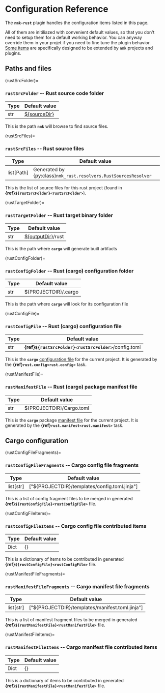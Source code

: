 # Configuration Reference

The **`nmk-rust`** plugin handles the configuration items listed in this page.

All of them are initiliazed with convenient default values, so that you don't need to setup them for a default working behavior. You can anyway override them in your projet if you need to fine tune the plugin behavior. [Some items](extend.md) are specifically designed to be extended by **`nmk`** projects and plugins.

## Paths and files

(rustSrcFolder)=
### **`rustSrcFolder`** -- Rust source code folder

| Type | Default value |
|-     |-
| str  | [${sourceDir}](https://nmk-base.readthedocs.io/en/stable/config.html#sourcedir-source-base-directory)

This is the path **`nmk`** will browse to find source files.

(rustSrcFiles)=
### **`rustSrcFiles`** -- Rust source files

| Type | Default value |
|-     |-
| list[Path]  | Generated by {py:class}`nmk_rust.resolvers.RustSourcesResolver`

This is the list of source files for this rust project (found in **{ref}`${rustSrcFolder}<rustSrcFolder>`**).

(rustTargetFolder)=
### **`rustTargetFolder`** -- Rust target binary folder

| Type | Default value |
|-     |-
| str  | [${outputDir}](https://nmk-base.readthedocs.io/en/stable/config.html#outputdir-output-base-directory)/rust

This is the path where **`cargo`** will generate built artifacts

(rustConfigFolder)=
### **`rustConfigFolder`** -- Rust (cargo) configuration folder

| Type | Default value |
|-     |-
| str  | ${PROJECTDIR}/.cargo

This is the path where **`cargo`** will look for its configuration file

(rustConfigFile)=
### **`rustConfigFile`** -- Rust (cargo) configuration file

| Type | Default value |
|-     |-
| str  | **{ref}`${rustSrcFolder}<rustSrcFolder>`**/config.toml

This is the **`cargo`** [configuration file](https://doc.rust-lang.org/cargo/reference/config.html) for the current project. It is generated by the **{ref}`rust.config<rust.config>`** task.

(rustManifestFile)=
### **`rustManifestFile`** -- Rust (cargo) package manifest file

| Type | Default value |
|-     |-
| str  | ${PROJECTDIR}/Cargo.toml

This is the **`cargo`** package [manifest file](https://doc.rust-lang.org/cargo/reference/manifest.html) for the current project. It is generated by the **{ref}`rust.manifest<rust.manifest>`** task.

## Cargo configuration

(rustConfigFileFragments)=
### **`rustConfigFileFragments`** -- Cargo config file fragments

| Type | Default value |
|-     |-
| list[str]  | ["${PROJECTDIR}/templates/config.toml.jinja"]

This is a list of config fragment files to be merged in generated **{ref}`${rustConfigFile}<rustConfigFile>`** file.

(rustConfigFileItems)=
### **`rustConfigFileItems`** -- Cargo config file contributed items

| Type | Default value |
|-     |-
| Dict | {}

This is a dictionary of items to be contributed in generated **{ref}`${rustConfigFile}<rustConfigFile>`** file.

(rustManifestFileFragments)=
### **`rustManifestFileFragments`** -- Cargo manifest file fragments

| Type | Default value |
|-     |-
| list[str]  | ["${PROJECTDIR}/templates/manifest.toml.jinja"]

This is a list of manifest fragment files to be merged in generated **{ref}`${rustManifestFile}<rustManifestFile>`** file.

(rustManifestFileItems)=
### **`rustManifestFileItems`** -- Cargo manifest file contributed items

| Type | Default value |
|-     |-
| Dict | {}

This is a dictionary of items to be contributed in generated **{ref}`${rustManifestFile}<rustManifestFile>`** file.
